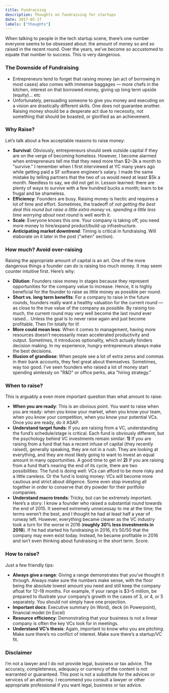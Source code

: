 ```yaml
---
title: Fundraising
description: Thoughts on fundraising for startups
date: 2017-05-17
labels: ["thoughts"]
---
```


When talking to people in the tech startup scene, there’s one number everyone seems to be obsessed about: the amount of money so and so raised in the recent round. Over the years, we’ve become so accustomed to equate that number to success. This is very dangerous.

### The Downside of Fundraising

- Entrepreneurs tend to forget that raising money (an act of borrowing in most cases) also comes with immense baggages — more chefs in the kitchen, interest on that borrowed money, giving up long term upside (equity)… etc
- Unfortunately, persuading someone to give you money and executing on a vision are drastically different skills. One does not guarantee another. Raising money should be a desperate act due to necessity, not something that should be boasted, or glorified as an achievement.

### Why Raise?

Let’s talk about a few acceptable reasons to raise money:

- **Survival**: Obviously, entrepreneurs should seek outside capital if they are on the verge of becoming homeless. However, I become alarmed when entrepreneurs tell me that they need more than $2–3k a month to "survive." I remember when I first interviewed at YC many years ago while getting paid a SF software engineer’s salary. I made the same mistake by telling partners that the two of us would need at least $5k a month. Needless to say, we did not get in. Lesson learned: there are plenty of ways to survive with a few hundred bucks a month; learn to be frugal and be shameless.
- **Efficiency**: Founders are busy. Raising money is hectic and requires a lot of time and effort. Sometimes, the tradeoff of *not getting the best deal this round but raise a little extra money* vs. *spending a little less time worrying about next round* is well worth it.
- **Scale**: Everyone knows this one. Your company is taking off, you need more money to hire/expand product/build up infrastructure.
- **Anticipating market downtrend**: Timing is critical in fundraising. Will elaborate on it later in the post ("when" section).

### How much? Avoid over-raising

Raising the appropriate amount of capital is an art. One of the more dangerous things a founder can do is raising too much money. It may seem counter intuitive first. Here’s why:

- **Dilution**: Founders raise money in stages because they represent opportunities for the company value to increase. Hence, it is highly beneficial for the founder to raise as little money as possible per round.
- **Short vs. long term benefits**: For a company to raise in the future rounds, founders really want a healthy valuation for the current round — as close to the true value of the company as possible. By raising too much, the current round may very well become the last round ever raised… Unless the goal is to never raise again and just become profitable. Then I’m totally for it!
- **More could mean less**: When it comes to management, having more resources doesn’t necessarily mean accelerated productivity and output. Sometimes, it introduces optionality, which actually hinders decision making. In my experience, hungry entrepreneurs always make the best decisions.
- **Illusion of grandiose**: When people see a lot of extra zeros and commas in their bank accounts, they feel great about themselves. Sometimes, way too good. I’ve seen founders who raised a lot of money start spending aimlessly on "R&D" or office perks, aka "hiring strategy."

### When to raise?

This is arguably a even more important question than what amount to raise:

- **When you are ready**: This is an obvious point. You want to raise when you are ready: when you know your market, when you know your team, when you know your competition, when you know your potential VCs. Once you are ready, do it ASAP.
- **Understand target funds**: If you are raising from a VC, understanding the fund’s schedule/stage is critical. Each fund is obviously different, but the psychology behind VC investments remain similar: **1)** If you are raising from a fund that has a recent infuse of capital (they recently raised), generally speaking, they are not in a rush. They are looking at everything, and they are most likely going to want to invest an equal amount in many opportunities. A good time to get in! **2)** If you are raising from a fund that’s nearing the end of its cycle, there are two possibilities: The fund is doing well: VCs can afford to be more risky and a little careless. Or the fund is losing money: VCs will become more cautious and strict about diligence. Some even stop investing all together in order to conserve that dry powder for their portfolio companies.
- **Understand macro trends**: Tricky, but can be extremely important. Here’s a story: I know a founder who raised a substantial round towards the end of 2015. It seemed extremely unnecessay to me at the time; the terms weren’t the best, and I thought he had at least half a year of runway left. However, everything became clearer as the VC industry took a turn for the worse in 2016 (**roughly 30% less investments in 2016**). If he had started his fundraising in 2016, it’s 50/50 that the company may even exist today. Instead, he became profitable in 2016 and isn’t even thinking about fundraising in the short term. Score.

### How to raise?

Just a few friendly tips:

- **Always give a range**: Giving a range demonstrates that you’ve thought it through. Always make sure the numbers make sense, with the floor being the absolute lowest amount you need and still keep the company afloat for 12–18 months. For example, if your range is $3–5 million, be prepared to illustrate your company’s growth in the cases of 3, or 4, or 5 separately. You should not simply have one projection.
- **Important docs**: Executive summary (in Word), deck (in Powerpoint), financial model (in Excel)
- **Resource efficiency**: Demonstrating that your business is not a linear company is often the key VCs look for in meetings.
- **Understand VC’s thesis**: Again, important to know who you are pitching. Make sure there’s no conflict of interest. Make sure there’s a startup/VC fit.


### Disclaimer

I’m not a lawyer and I do not provide legal, business or tax advice. The accuracy, completeness, adequacy or currency of the content is not warranted or guaranteed. This post is not a substitute for the advices or services of an attorney. I recommend you consult a lawyer or other appropriate professional if you want legal, business or tax advice.